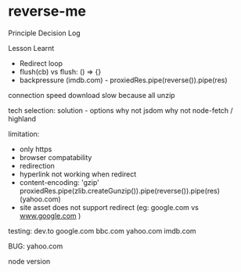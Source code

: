 # reverse-me

Principle
Decision Log

Lesson Learnt
* Redirect loop
* flush(cb) vs flush: () => {}
* backpressure (imdb.com) -  proxiedRes.pipe(reverse()).pipe(res)



connection speed download slow because all unzip

tech selection: solution - options
why not jsdom
why not node-fetch / highland

limitation:
- only https
- browser compatability
- redirection
- hyperlink not working when redirect 
- content-encoding: 'gzip'
 proxiedRes.pipe(zlib.createGunzip()).pipe(reverse()).pipe(res) (yahoo.com)
- site asset does not support redirect (eg: google.com vs www.google.com )

 testing:
 dev.to
 google.com
 bbc.com
 yahoo.com
 imdb.com

 BUG:
 yahoo.com

 node version

